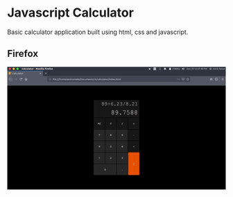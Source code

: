 # Javascript Calculator

Basic calculator application built using html, css and javascript.

## Firefox

![picture](firefox.png)

